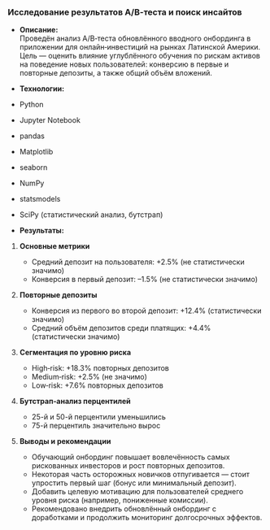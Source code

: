 ### Исследование результатов А/В-теста и поиск инсайтов

- **Описание:**  
Проведён анализ A/B‑теста обновлённого вводного онбординга в приложении для онлайн‑инвестиций на рынках Латинской Америки. Цель — оценить влияние углублённого обучения по рискам активов на поведение новых пользователей: конверсию в первые и повторные депозиты, а также общий объём вложений.

- **Технологии:**  
- Python  
- Jupyter Notebook  
- pandas
- Matplotlib
- seaborn
- NumPy  
- statsmodels
- SciPy (статистический анализ, бутстрап)  

- **Результаты:**  
1. **Основные метрики**  
   - Средний депозит на пользователя: +2.5% (не статистически значимо)  
   - Конверсия в первый депозит: –1.5% (не статистически значимо)  

2. **Повторные депозиты**  
   - Конверсия из первого во второй депозит: +12.4% (статистически значимо)  
   - Средний объём депозитов среди платящих: +4.4% (статистически значимо)  

3. **Сегментация по уровню риска**  
   - High‑risk: +18.3% повторных депозитов  
   - Medium‑risk: +2.5% (не значимо)  
   - Low‑risk: +7.6% повторных депозитов  

4. **Бутстрап‑анализ перцентилей**  
   - 25-й и 50-й перцентили уменьшились  
   - 75-й перцентиль значительно вырос  

5. **Выводы и рекомендации**  
   - Обучающий онбординг повышает вовлечённость самых рискованных инвесторов и рост повторных депозитов.  
   - Некоторая часть осторожных новичков отпугивается — стоит упростить первый шаг (бонус или минимальный депозит).  
   - Добавить целевую мотивацию для пользователей среднего уровня риска (например, пониженные комиссии).  
   - Рекомендовано внедрить обновлённый онбординг с доработками и продолжить мониторинг долгосрочных эффектов.  
